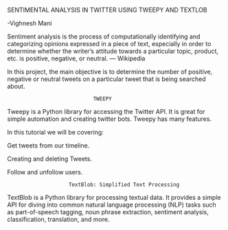 SENTIMENTAL ANALYSIS IN TWITTER USING TWEEPY AND TEXTLOB

-Vighnesh Mani

Sentiment analysis is the process of computationally identifying and categorizing opinions expressed in a piece of text, especially in order to determine whether the writer’s attitude towards a particular topic, product, etc. is positive, negative, or neutral. — Wikipedia


In this project, the main objective is to determine the number of positive, negative or neutral tweets on a particular tweet that is being searched about. 

								TWEEPY

Tweepy is a Python library for accessing the Twitter API. It is great for simple automation and creating twitter bots. Tweepy has many features.


In this tutorial we will be covering:

Get tweets from our timeline.

Creating and deleting Tweets.

Follow and unfollow users.

						TextBlob: Simplified Text Processing

TextBlob is a Python library for processing textual data. It provides a simple API for diving into common natural language processing (NLP) tasks such as part-of-speech tagging, noun phrase extraction, sentiment analysis, classification, translation, and more.
